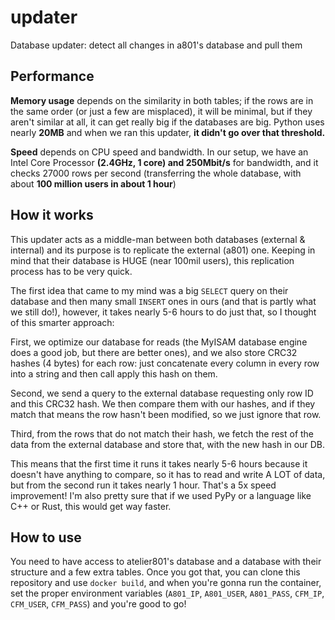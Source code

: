 # updater
Database updater: detect all changes in a801's database and pull them

## Performance
**Memory usage** depends on the similarity in both tables; if the rows are in the same order (or just a few are misplaced), it will be minimal, but if they aren't similar at all, it can get really big if the databases are big. Python uses nearly **20MB** and when we ran this updater, **it didn't go over that threshold.**

**Speed** depends on CPU speed and bandwidth. In our setup, we have an Intel Core Processor **(2.4GHz, 1 core) and 250Mbit/s** for bandwidth, and it checks 27000 rows per second (transferring the whole database, with about **100 million users in about 1 hour**)

## How it works
This updater acts as a middle-man between both databases (external & internal) and its purpose is to replicate the external (a801) one. Keeping in mind that their database is HUGE (near 100mil users), this replication process has to be very quick.

The first idea that came to my mind was a big `SELECT` query on their database and then many small `INSERT` ones in ours (and that is partly what we still do!), however, it takes nearly 5-6 hours to do just that, so I thought of this smarter approach:

First, we optimize our database for reads (the MyISAM database engine does a good job, but there are better ones), and we also store CRC32 hashes (4 bytes) for each row: just concatenate every column in every row into a string and then call apply this hash on them.

Second, we send a query to the external database requesting only row ID and this CRC32 hash. We then compare them with our hashes, and if they match that means the row hasn't been modified, so we just ignore that row.

Third, from the rows that do not match their hash, we fetch the rest of the data from the external database and store that, with the new hash in our DB.

This means that the first time it runs it takes nearly 5-6 hours because it doesn't have anything to compare, so it has to read and write A LOT of data, but from the second run it takes nearly 1 hour. That's a 5x speed improvement!
I'm also pretty sure that if we used PyPy or a language like C++ or Rust, this would get way faster.

## How to use
You need to have access to atelier801's database and a database with their structure and a few extra tables.
Once you got that, you can clone this repository and use `docker build`, and when you're gonna run the container, set the proper environment variables (`A801_IP`, `A801_USER`, `A801_PASS`, `CFM_IP`, `CFM_USER`, `CFM_PASS`) and you're good to go!
